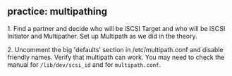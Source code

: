 ## practice: multipathing

1\. Find a partner and decide who will be iSCSI Target and who will be
iSCSI Initiator and Multipather. Set up Multipath as we did in the
theory.

2\. Uncomment the big \'defaults\' section in /etc/multipath.conf and
disable friendly names. Verify that multipath can work. You may need to
check the manual for `/lib/dev/scsi_id` and for `multipath.conf`.

